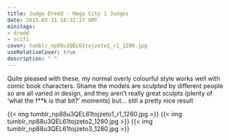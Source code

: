 ```yaml
---
title: Judge Dredd - Mega City 1 Judges
date: 2015-05-31 18:32:27 GMT
minitags: 
- dredd
- scifi
cover: tumblr_np88u3QEL61tojzeto1_r1_1280.jpg
useRelativeCover: true
description: " " 
---
```

Quite pleased with these, my normal overly colourful style works well with comic book characters. Shame the models are sculpted by different people so are all varied in design, and they aren’t really great sculpts (plenty of ‘what the f**k is that bit?’ moments) but… still a pretty nice result

{{< img tumblr_np88u3QEL61tojzeto1_r1_1280.jpg >}} 
{{< img tumblr_np88u3QEL61tojzeto2_1280.jpg >}} 
{{< img tumblr_np88u3QEL61tojzeto3_1280.jpg >}} 